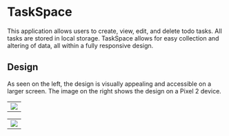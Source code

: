 # TaskSpace

This application allows users to create, view, edit, and delete todo tasks. All tasks are stored in local storage. TaskSpace allows for easy collection and altering of data, all within a fully responsive design.


## Design

As seen on the left, the design is visually appealing and accessible on a larger screen. The image on the right shows the design on a Pixel 2 device.


<table><tr><td>
<img src="https://i.ibb.co/2dmLbqX/taskspacereact.png" style=/>
</td></tr></table>

<table><tr><td>
<img src="https://i.ibb.co/RPFMmWZ/taskspacereactmobile.png" />
</td></tr></table>
